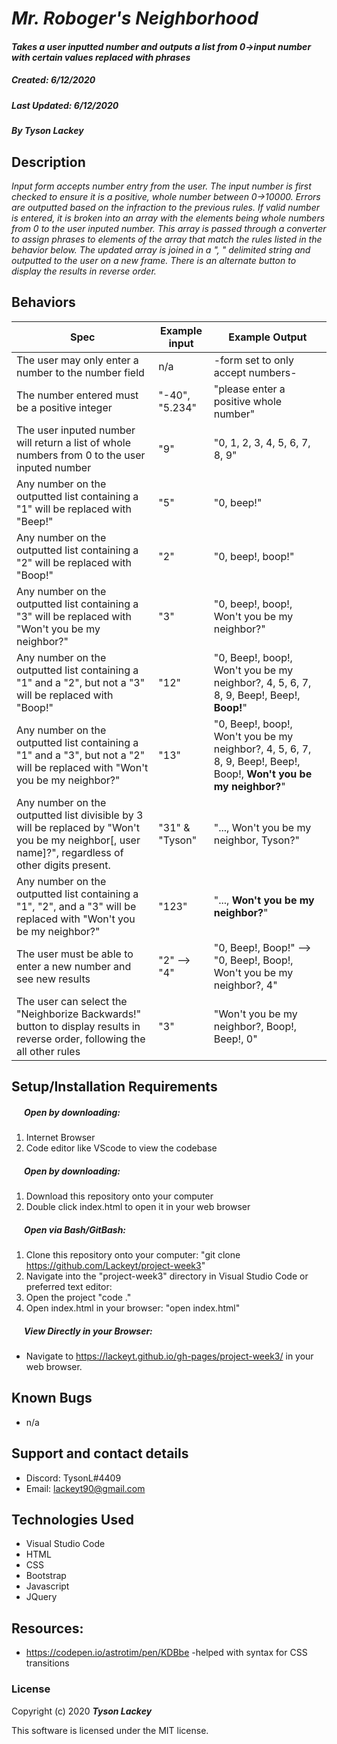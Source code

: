 #  _Mr. Roboger's Neighborhood_

#### _Takes a user inputted number and outputs a list from 0->input number with certain values replaced with phrases_
##### __Created:__ 6/12/2020
##### __Last Updated:__ 6/12/2020 
##### By _**Tyson Lackey**_  

## Description

_Input form accepts number entry from the user. The input number is first checked to ensure it is a positive, whole number between 0->10000. Errors are outputted based on the infraction to the previous rules. If valid number is entered, it is broken into an array with the elements being whole numbers from 0 to the user inputed number. This array is passed through a converter to assign phrases to elements of the array that match the rules listed in the behavior below. The updated array is joined in a ", " delimited string and outputted to the user on a new frame. There is an alternate button to display the results in reverse order._

## Behaviors

| Spec| Example input | Example Output
| ----------- | ----------- | ----------- |
| The user may only enter a number to the number field| n/a | -form set to only accept numbers- |
| The number entered must be a positive integer | "-40", "5.234" | "please enter a positive whole number" |
| The user inputed number will return a list of whole numbers from 0 to the user inputed number | "9" | "0, 1, 2, 3, 4, 5, 6, 7, 8, 9" |
| Any number on the outputted list containing a "1" will be replaced with "Beep!" | "5" | "0, beep!" |
| Any number on the outputted list containing a "2" will be replaced with "Boop!" | "2" | "0, beep!, boop!" |
| Any number on the outputted list containing a "3" will be replaced with "Won't you be my neighbor?" | "3" | "0, beep!, boop!, Won't you be my neighbor?"  |
| Any number on the outputted list containing a "1" and a "2", but not a "3" will be replaced with "Boop!" | "12" | "0, Beep!, boop!, Won't you be my neighbor?, 4, 5, 6, 7, 8, 9, Beep!, Beep!, **Boop!**" |
| Any number on the outputted list containing a "1" and a "3", but not a "2" will be replaced with "Won't you be my neighbor?" | "13" | "0, Beep!, boop!, Won't you be my neighbor?, 4, 5, 6, 7, 8, 9, Beep!, Beep!, Boop!, **Won't you be my neighbor?**" |
| Any number on the outputted list divisible by 3 will be replaced by "Won't you be my neighbor[, user name]?", regardless of other digits present. | "31" & "Tyson" | "..., Won't you be my neighbor, Tyson?" |
Any number on the outputted list containing a "1", "2", and a "3" will be replaced with "Won't you be my neighbor?" | "123" | "..., **Won't you be my neighbor?**" |
| The user must be able to enter a new number and see new results | "2" --> "4" | "0, Beep!, Boop!" --> "0, Beep!, Boop!, Won't you be my neighbor?, 4" |
| The user can select the "Neighborize Backwards!" button to display results in reverse order, following the all other rules | "3" | "Won't you be my neighbor?, Boop!, Beep!, 0" |

## Setup/Installation Requirements

##### &nbsp;&nbsp;&nbsp;&nbsp;&nbsp;&nbsp;Open by downloading:
1. Internet Browser
2. Code editor like VScode to view the codebase

##### &nbsp;&nbsp;&nbsp;&nbsp;&nbsp;&nbsp;Open by downloading:

1. Download this repository onto your computer
2. Double click index.html to open it in your web browser

##### &nbsp;&nbsp;&nbsp;&nbsp;&nbsp;&nbsp;Open via Bash/GitBash:

1. Clone this repository onto your computer:
    "git clone https://github.com/Lackeyt/project-week3"
2. Navigate into the "project-week3" directory in Visual Studio Code or preferred text editor:
3. Open the project
    "code ."
3. Open index.html in your browser:
    "open index.html"

##### &nbsp;&nbsp;&nbsp;&nbsp;&nbsp;&nbsp;View Directly in your Browser:

* Navigate to https://lackeyt.github.io/gh-pages/project-week3/ in your web browser.

## Known Bugs

* n/a

## Support and contact details

* Discord: TysonL#4409
* Email: lackeyt90@gmail.com


## Technologies Used

* Visual Studio Code
* HTML
* CSS
* Bootstrap
* Javascript
* JQuery

## Resources:

* https://codepen.io/astrotim/pen/KDBbe -helped with syntax for CSS transitions

### License

Copyright (c) 2020 **_Tyson Lackey_**

This software is licensed under the MIT license.